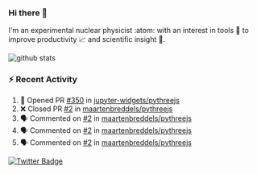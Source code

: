 ### Hi there 👋 

I'm an experimental nuclear physicist :atom: with an interest in tools :wrench: to improve productivity :chart_with_upwards_trend: and scientific insight :telescope:.

![github stats](https://github-readme-stats.vercel.app/api?username=agoose77&show_icons=true&hide_rank=true&hide_title=true&bg_color=30,e76445,904e95&text_color=efe3ec&icon_color=efe3ec)
<!--
**agoose77/agoose77** is a ✨ _special_ ✨ repository because its `README.md` (this file) appears on your GitHub profile.

Here are some ideas to get you started:

- 🔭 I’m currently working on ...
- 🌱 I’m currently learning ...
- 👯 I’m looking to collaborate on ...
- 🤔 I’m looking for help with ...
- 💬 Ask me about ...
- 📫 How to reach me: ...
- 😄 Pronouns: ...
- ⚡ Fun fact: ...
-->

### :zap: Recent Activity
<!--START_SECTION:activity-->
1. 💪 Opened PR [#350](https://github.com/jupyter-widgets/pythreejs/pull/350) in [jupyter-widgets/pythreejs](https://github.com/jupyter-widgets/pythreejs)
2. ❌ Closed PR [#2](https://github.com/maartenbreddels/pythreejs/pull/2) in [maartenbreddels/pythreejs](https://github.com/maartenbreddels/pythreejs)
3. 🗣 Commented on [#2](https://github.com/maartenbreddels/pythreejs/issues/2) in [maartenbreddels/pythreejs](https://github.com/maartenbreddels/pythreejs)
4. 🗣 Commented on [#2](https://github.com/maartenbreddels/pythreejs/issues/2) in [maartenbreddels/pythreejs](https://github.com/maartenbreddels/pythreejs)
5. 🗣 Commented on [#2](https://github.com/maartenbreddels/pythreejs/issues/2) in [maartenbreddels/pythreejs](https://github.com/maartenbreddels/pythreejs)
<!--END_SECTION:activity-->


[![Twitter Badge](https://img.shields.io/twitter/follow/agoose77?style=flat-square&logo=Twitter&logoColor=white&color=cornflowerblue)](https://twitter.com/agoose77)
